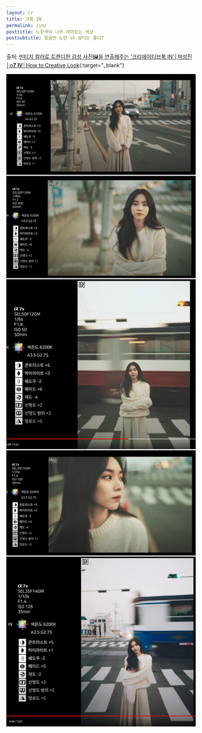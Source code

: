 ```yaml
---
layout: cr
title: 크룩 IN
permalink: /in/
posttitle: 노란색이 너무 재미있는 색상
postsubtitle: 얼굴만 노란 sh 보다는 좋다?
---
```


출처: [빈티지 컬러로 트렌디한 감성 사진🖼을 연출해주는 '크리에이티브룩 IN'│박성진│α𝟕 𝐈𝐕│How to Creative Look][박성진]{:target="_blank"}

[박성진]: https://youtu.be/23liNevSnGo

![224425.jpg](/assets/img/cr/in/23liNevSnGo/224425.jpg)
![224444.jpg](/assets/img/cr/in/23liNevSnGo/224444.jpg)
![224524.jpg](/assets/img/cr/in/23liNevSnGo/224524.jpg)
![224541.jpg](/assets/img/cr/in/23liNevSnGo/224541.jpg)
![224612.jpg](/assets/img/cr/in/23liNevSnGo/224612.jpg)